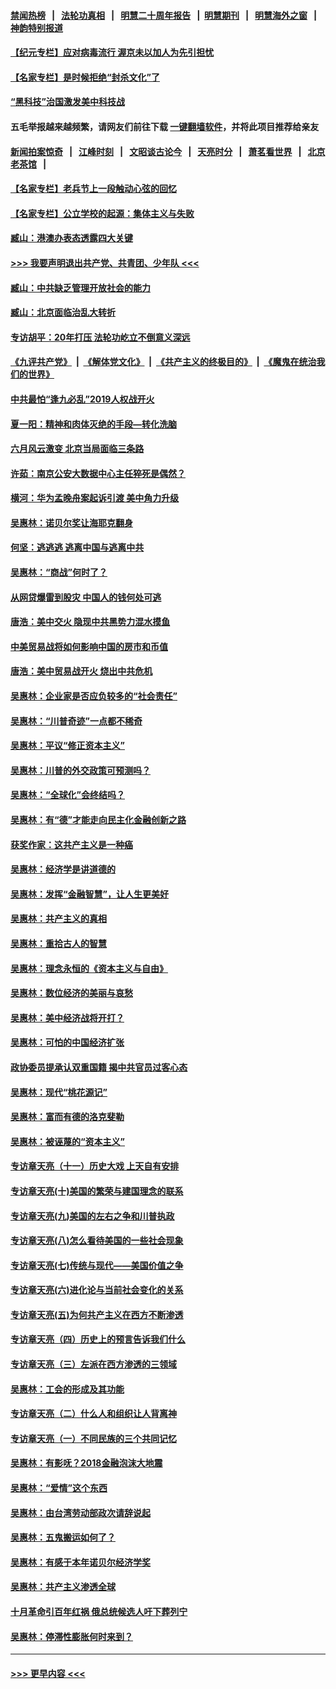 #### [禁闻热榜](热点新闻.md?=0)  &nbsp;&nbsp;|&nbsp;&nbsp; [法轮功真相](https://github.com/gfw-breaker/truth/blob/master/README.md?=0) &nbsp;&nbsp;|&nbsp;&nbsp; [明慧二十周年报告](https://github.com/gfw-breaker/mh-reports/blob/master/README.md?=0) &nbsp;&nbsp;|&nbsp;&nbsp;[明慧期刊](https://github.com/gfw-breaker/mh-qikan) &nbsp;&nbsp;|&nbsp;&nbsp; [明慧海外之窗](https://github.com/gfw-breaker/mh-news/blob/master/README.md?=0) &nbsp;&nbsp;|&nbsp;&nbsp; [神韵特别报道](https://github.com/gfw-breaker/mh-news/blob/master/shenyun.md?=0)
#### [【纪元专栏】应对病毒流行 渥京未以加人为先引担忧](../pages/nsc423/n11875714.md?t=03041302) 
#### [【名家专栏】是时候拒绝“封杀文化”了](../pages/nsc423/n11814093.md?t=03041302) 
#### [“黑科技”治国激发美中科技战](../pages/nsc423/n11638056.md?t=03041302) 
#### 五毛举报越来越频繁，请网友们前往下载 [一键翻墙软件](https://github.com/gfw-breaker/ssr-accounts)，并将此项目推荐给亲友
#### [新闻拍案惊奇](https://github.com/gfw-breaker/banned-news/blob/master/pages/link4.md) &nbsp;&nbsp;|&nbsp;&nbsp; [江峰时刻](https://github.com/gfw-breaker/banned-news/blob/master/pages/link4.md) &nbsp;&nbsp;|&nbsp;&nbsp; [文昭谈古论今](https://github.com/gfw-breaker/banned-news/blob/master/pages/link4.md) &nbsp;&nbsp;|&nbsp;&nbsp; [天亮时分](https://github.com/gfw-breaker/banned-news/blob/master/pages/link4.md) &nbsp;&nbsp;|&nbsp;&nbsp; [萧茗看世界](https://github.com/gfw-breaker/banned-news/blob/master/pages/link4.md) &nbsp;&nbsp;|&nbsp;&nbsp; [北京老茶馆](https://github.com/gfw-breaker/banned-news/blob/master/pages/link4.md) &nbsp;&nbsp;|&nbsp;&nbsp; 
#### [【名家专栏】老兵节上一段触动心弦的回忆](../pages/nsc423/n11646016.md?t=03041302) 
#### [【名家专栏】公立学校的起源：集体主义与失败](../pages/nsc423/n11601833.md?t=03041302) 
#### [臧山：港澳办表态透露四大关键](../pages/nsc423/n11421628.md?t=03041302) 
#### [>>> 我要声明退出共产党、共青团、少年队 <<<](https://github.com/begood0513/goodnews/blob/master/quit/letter.md) 
#### [臧山：中共缺乏管理开放社会的能力](../pages/nsc423/n11407457.md?t=03041302) 
#### [臧山：北京面临治乱大转折](../pages/nsc423/n11406895.md?t=03041302) 
#### [专访胡平：20年打压 法轮功屹立不倒意义深远](../pages/nsc423/n11398800.md?t=03041302) 
#### [《九评共产党》](https://github.com/begood0513/9ping.md/blob/master/README.md) &nbsp;|&nbsp; [《解体党文化》](../../../../jtdwh.md/blob/master/README.md)  &nbsp;|&nbsp; [《共产主义的终极目的》](../../../../gczydzjmd.md/blob/master/README.md) &nbsp;|&nbsp; [《魔鬼在统治我们的世界》](../../../../mgztzwmdsj.md/blob/master/README.md) 
#### [中共最怕“逢九必乱”2019人权战开火](../pages/nsc423/n11385248.md?t=03041302) 
#### [夏一阳：精神和肉体灭绝的手段—转化洗脑](../pages/nsc423/n11368250.md?t=03041302) 
#### [六月风云激变 北京当局面临三条路](../pages/nsc423/n11313668.md?t=03041302) 
#### [许茹：南京公安大数据中心主任猝死是偶然？](../pages/nsc423/n11064744.md?t=03041302) 
#### [横河：华为孟晚舟案起诉引渡 美中角力升级](../pages/nsc423/n11027230.md?t=03041302) 
#### [吴惠林：诺贝尔奖让海耶克翻身](../pages/nsc423/n10890049.md?t=03041302) 
#### [何坚：逃逃逃 逃离中国与逃离中共](../pages/nsc423/n10592891.md?t=03041302) 
#### [吴惠林：“商战”何时了？](../pages/nsc423/n10573558.md?t=03041302) 
#### [从网贷爆雷到股灾 中国人的钱何处可逃](../pages/nsc423/n10572800.md?t=03041302) 
#### [唐浩：美中交火 隐现中共黑势力混水摸鱼](../pages/nsc423/n10544040.md?t=03041302) 
#### [中美贸易战将如何影响中国的房市和币值](../pages/nsc423/n10543697.md?t=03041302) 
#### [唐浩：美中贸易战开火 烧出中共危机](../pages/nsc423/n10540126.md?t=03041302) 
#### [吴惠林：企业家是否应负较多的“社会责任”](../pages/nsc423/n10535022.md?t=03041302) 
#### [吴惠林：“川普奇迹”一点都不稀奇](../pages/nsc423/n10512808.md?t=03041302) 
#### [吴惠林：平议“修正资本主义”](../pages/nsc423/n10495724.md?t=03041302) 
#### [吴惠林：川普的外交政策可预测吗？](../pages/nsc423/n10462387.md?t=03041302) 
#### [吴惠林：“全球化”会终结吗？](../pages/nsc423/n10452838.md?t=03041302) 
#### [吴惠林：有“德”才能走向民主化金融创新之路](../pages/nsc423/n10432292.md?t=03041302) 
#### [获奖作家：这共产主义是一种癌](../pages/nsc423/n10431541.md?t=03041302) 
#### [吴惠林：经济学是讲道德的](../pages/nsc423/n10398014.md?t=03041302) 
#### [吴惠林：发挥“金融智慧”，让人生更美好](../pages/nsc423/n10375019.md?t=03041302) 
#### [吴惠林：共产主义的真相](../pages/nsc423/n10351394.md?t=03041302) 
#### [吴惠林：重拾古人的智慧](../pages/nsc423/n10337691.md?t=03041302) 
#### [吴惠林：理念永恒的《资本主义与自由》](../pages/nsc423/n10316274.md?t=03041302) 
#### [吴惠林：数位经济的美丽与哀愁](../pages/nsc423/n10292946.md?t=03041302) 
#### [吴惠林：美中经济战将开打？](../pages/nsc423/n10258825.md?t=03041302) 
#### [吴惠林：可怕的中国经济扩张](../pages/nsc423/n10219147.md?t=03041302) 
#### [政协委员提承认双重国籍 揭中共官员过客心态](../pages/nsc423/n10208809.md?t=03041302) 
#### [吴惠林：现代“桃花源记”](../pages/nsc423/n10185234.md?t=03041302) 
#### [吴惠林：富而有德的洛克斐勒](../pages/nsc423/n10142264.md?t=03041302) 
#### [吴惠林：被诬蔑的“资本主义”](../pages/nsc423/n10124816.md?t=03041302) 
#### [专访章天亮（十一）历史大戏 上天自有安排](../pages/nsc423/n10094905.md?t=03041302) 
#### [专访章天亮(十)美国的繁荣与建国理念的联系](../pages/nsc423/n10094899.md?t=03041302) 
#### [专访章天亮(九)美国的左右之争和川普执政](../pages/nsc423/n10094889.md?t=03041302) 
#### [专访章天亮(八)怎么看待美国的一些社会现象](../pages/nsc423/n10094857.md?t=03041302) 
#### [专访章天亮(七)传统与现代——美国价值之争](../pages/nsc423/n10093140.md?t=03041302) 
#### [专访章天亮(六)进化论与当前社会变化的关系](../pages/nsc423/n10092036.md?t=03041302) 
#### [专访章天亮(五)为何共产主义在西方不断渗透](../pages/nsc423/n10083620.md?t=03041302) 
#### [专访章天亮（四）历史上的预言告诉我们什么](../pages/nsc423/n10083606.md?t=03041302) 
#### [专访章天亮（三）左派在西方渗透的三领域](../pages/nsc423/n10081115.md?t=03041302) 
#### [吴惠林：工会的形成及其功能](../pages/nsc423/n10080633.md?t=03041302) 
#### [专访章天亮（二）什么人和组织让人背离神](../pages/nsc423/n10076637.md?t=03041302) 
#### [专访章天亮（一）不同民族的三个共同记忆](../pages/nsc423/n10074188.md?t=03041302) 
#### [吴惠林：有影呒？2018金融泡沫大地震](../pages/nsc423/n10040534.md?t=03041302) 
#### [吴惠林：“爱情”这个东西](../pages/nsc423/n10019423.md?t=03041302) 
#### [吴惠林：由台湾劳动部政次请辞说起](../pages/nsc423/n9979679.md?t=03041302) 
#### [吴惠林：五鬼搬运如何了？](../pages/nsc423/n9925338.md?t=03041302) 
#### [吴惠林：有感于本年诺贝尔经济学奖](../pages/nsc423/n9871883.md?t=03041302) 
#### [吴惠林：共产主义渗透全球](../pages/nsc423/n9812748.md?t=03041302) 
#### [十月革命引百年红祸 俄总统候选人吁下葬列宁](../pages/nsc423/n9810182.md?t=03041302) 
#### [吴惠林：停滞性膨胀何时来到？](../pages/nsc423/n9764136.md?t=03041302) 

----
#### [ >>> 更早内容 <<< ](../indexes/nsc423-earlier.md)
